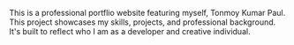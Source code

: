 This is a professional portflio website featuring myself, Tonmoy Kumar Paul. This project showcases my skills, projects, and professional background. It's built to reflect who I am as a developer and creative individual.
